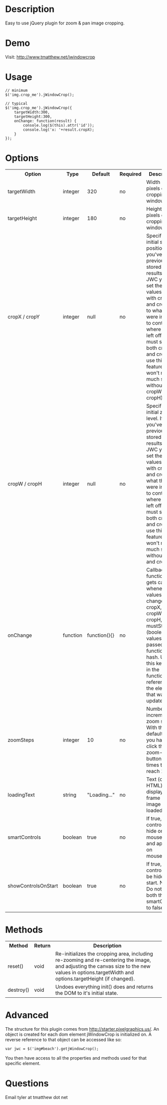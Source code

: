 Description
===========
Easy to use jQuery plugin for zoom & pan image cropping.

Demo
====
Visit: http://www.tmatthew.net/jwindowcrop

Usage
=====
	// minimum
	$('img.crop_me').jWindowCrop();

	// typical
	$('img.crop_me').jWindowCrop({
		targetWidth:300,
		targetHeight:300,
		onChange: function(result) {
			console.log($(this).attr('id'));
			console.log('x: '+result.cropX);
		}
	});

Options
=======
<table>
	<tr>
		<th>Option</th>
		<th>Type</th>
		<th>Default</th>
		<th>Required</th>
		<th>Description</th>
	</tr>
	<tr>
		<td>targetWidth</td><td>integer</td><td>320</td><td>no</td>
		<td>Width in pixels of the cropping window</td>
	</tr>
	<tr>
		<td>targetHeight</td><td>integer</td><td>180</td><td>no</td>
		<td>Height in pixels of the cropping window</td>
	</tr>
	<tr>
		<td>cropX / cropY</td><td>integer</td><td>null</td><td>no</td>
		<td>Specifies the initial start position. If you've previously stored the results of JWC you can set these values (along with  cropH and cropW) to what they were in order to continue where you left off. You must specify both cropX and cropY to use this feature (and it won't make much sense without cropW and cropH).</td>
	</tr>
	<tr>
		<td>cropW / cropH</td><td>integer</td><td>null</td><td>no</td>
		<td>Specifies the initial zoom level. If you've previously stored the results of JWC you can set these values (along with  cropX and cropY) to what they were in order to continue where you left off. You must specify both cropW and cropH to use this feature (and it won't make much sense without cropX and cropY)</td>
	</tr>
	<tr>
		<td>onChange</td><td>function</td><td>function(){}</td><td>no</td>
		<td>Callback function that gets called whenever the values change. cropX, cropY, cropW, cropH, mustStretch (boolean) values are passed to this function in a hash. Use the this keyword in the function for a reference to the element that was updated.</td>
	</tr>
	<tr>
		<td>zoomSteps</td><td>integer</td><td>10</td><td>no</td>
		<td>Number of incremental zoom steps. With the default of 10, you have to click the zoom-in button 9 times to reach 100%.</td>
	</tr>
	<tr>
		<td>loadingText</td><td>string</td><td>"Loading..."</td><td>no</td>
		<td>Text (can be HTML) to display within frame until image is loaded.</td>
	</tr>
	<tr>
		<td>smartControls</td><td>boolean</td><td>true</td><td>no</td>
		<td>If true, controls will hide on mouseleave and appear on mouseenter.</td>
	</tr>
	<tr>
		<td>showControlsOnStart</td><td>boolean</td><td>true</td><td>no</td>
		<td>If true, controls will be hidden on start. Note: Do not set both this and smartControls to false.</td>
	</tr>
</table>

Methods
======
<table>
	<tr>
		<th>Method</th>
		<th>Return</th>
		<th>Description</th>
	</tr>
	<tr>
		<td>reset()</td><td>void</td>
		<td>Re-initializes the cropping area, including re-zooming and re-centering the image, and adjusting the canvas size to the new values in options.targetWidth and options.targetHeight (if changed).</td>
	</tr>
	<tr>
		<td>destroy()</td><td>void</td>
		<td>Undoes everything init() does and returns the DOM to it's initial state.</td>
	</tr>
</table>

Advanced
========
The structure for this plugin comes from http://starter.pixelgraphics.us/. An object is created for each dom element jWindowCrop is initialized on. A reverse reference to that object can be accessed like so:

	var jwc = $('img#beach').getjWindowCrop();

You then have access to all the properties and methods used for that specific element.

Questions
=========
Email tyler at tmatthew dot net
